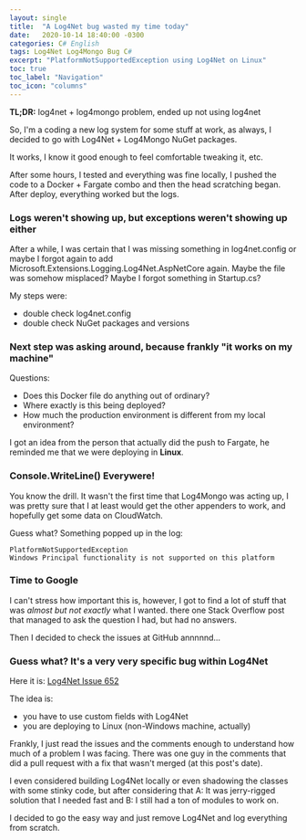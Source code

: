 ```yaml
---
layout: single
title:  "A Log4Net bug wasted my time today"
date:   2020-10-14 18:40:00 -0300
categories: C# English
tags: Log4Net Log4Mongo Bug C#
excerpt: "PlatformNotSupportedException using Log4Net on Linux"
toc: true
toc_label: "Navigation"
toc_icon: "columns"
---
```


**TL;DR:** log4net + log4mongo problem, ended up not using log4net

So, I'm a coding a new log system for some stuff at work,
as always, I decided to go with Log4Net + Log4Mongo NuGet packages.

It works, I know it good enough to feel comfortable tweaking it, etc.

After some hours, I tested and everything was fine locally, I pushed the code to a Docker + Fargate combo
and then the head scratching began. After deploy, everything worked but the logs.

### Logs weren't showing up, but exceptions weren't showing up either

After a while, I was certain that I was missing something in log4net.config or maybe I forgot again to add Microsoft.Extensions.Logging.Log4Net.AspNetCore again. Maybe the file was somehow misplaced? Maybe I forgot something in Startup.cs?

My steps were:
* double check log4net.config
* double check NuGet packages and versions

### Next step was asking around, because frankly "it works on my machine"

Questions:
* Does this Docker file do anything out of ordinary?
* Where exactly is this being deployed?
* How much the production environment is different from my local environment?

I got an idea from the person that actually did the push to Fargate, he reminded me that we were deploying in **Linux**.
 
### Console.WriteLine() Everywere!

You know the drill. It wasn't the first time that Log4Mongo was acting up, I was pretty sure that I at least would get the other appenders to work, and hopefully get some data on CloudWatch.

Guess what? Something popped up in the log: 

    PlatformNotSupportedException
    Windows Principal functionality is not supported on this platform

### Time to Google

I can't stress how important this is, however, I got to find a lot of stuff that was *almost but not exactly* what I wanted. there one Stack Overflow post that managed to ask the question I had, but had no answers.

Then I decided to check the issues at GitHub annnnnd...

### Guess what? It's a very very specific bug within Log4Net

Here it is:
[Log4Net Issue 652](https://issues.apache.org/jira/projects/LOG4NET/issues/LOG4NET-652?filter=allopenissues)

The idea is:
* you have to use custom fields with Log4Net
* you are deploying to Linux (non-Windows machine, actually)

Frankly, I just read the issues and the comments enough to understand how much of a problem I was facing.
There was one guy in the comments that did a pull request with a fix that wasn't merged (at this post's date).

I even considered building Log4Net locally or even shadowing the classes with some stinky code, but after considering that A: It was jerry-rigged solution that I needed fast and B: I still had a ton of modules to work on.

I decided to go the easy way and just remove Log4Net and log everything from scratch.

